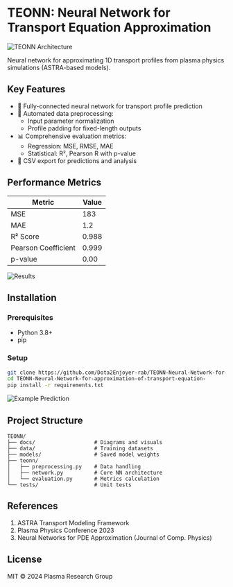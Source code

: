 # TEONN: Neural Network for Transport Equation Approximation

![TEONN Architecture](docs/network_architecture.png) <!-- Добавьте схему архитектуры -->

Neural network for approximating 1D transport profiles from plasma physics simulations (ASTRA-based models).

## Key Features

- 🧠 Fully-connected neural network for transport profile prediction
- 🔧 Automated data preprocessing:
  - Input parameter normalization
  - Profile padding for fixed-length outputs
- 📊 Comprehensive evaluation metrics:
  - Regression: MSE, RMSE, MAE 
  - Statistical: R², Pearson R with p-value
- 💾 CSV export for predictions and analysis

## Performance Metrics

| Metric              | Value   |
|---------------------|---------|
| MSE                 | 183     |
| MAE                 | 1.2     |
| R² Score            | 0.988   |
| Pearson Coefficient | 0.999   |
| p-value             | 0.00    |

![Results](images/res.jpg)   <!-- График обучения -->

## Installation

### Prerequisites
- Python 3.8+
- pip

### Setup
```bash
git clone https://github.com/Dota2Enjoyer-rab/TEONN-Neural-Network-for-approximation-of-transport-equation-.git
cd TEONN-Neural-Network-for-approximation-of-transport-equation-
pip install -r requirements.txt
```


![Example Prediction](docs/prediction_example.png) <!-- Пример предсказания -->

## Project Structure
```
TEONN/
├── docs/                   # Diagrams and visuals
├── data/                   # Training datasets
├── models/                 # Saved model weights
├── teonn/
│   ├── preprocessing.py    # Data handling
│   ├── network.py          # Core NN architecture
│   └── evaluation.py       # Metrics calculation
└── tests/                  # Unit tests
```

## References
1. ASTRA Transport Modeling Framework
2. Plasma Physics Conference 2023
3. Neural Networks for PDE Approximation (Journal of Comp. Physics)

## License
MIT © 2024 Plasma Research Group
